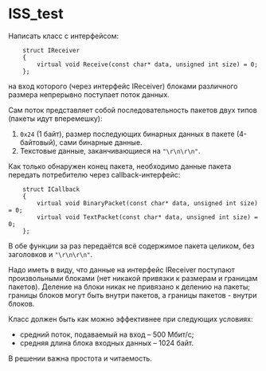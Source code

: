 # ISS_test

Написать класс с интерфейсом:
```
    struct IReceiver
    {
        virtual void Receive(const char* data, unsigned int size) = 0;
    };
```
на вход которого (через интерфейс IReceiver) блоками различного размера непрерывно поступает поток данных.

Сам поток представляет собой последовательность пакетов двух типов (пакеты идут вперемешку):
  1. `0x24` (1 байт), размер последующих бинарных данных в пакете (4-байтовый), сами бинарные данные.
  2. Текстовые данные, заканчивающиеся на `"\r\n\r\n"`.

Как только обнаружен конец пакета, необходимо данные пакета передать потребителю через callback-интерфейс:
```
    struct ICallback
    {
        virtual void BinaryPacket(const char* data, unsigned int size) = 0;
        virtual void TextPacket(const char* data, unsigned int size) = 0;
    };
```
В обе функции за раз передаётся всё содержимое пакета целиком, без заголовков и `"\r\n\r\n"`.

Надо иметь в виду, что данные на интерфейс IReceiver поступают произвольными блоками (нет никакой привязки к размерам и границам пакетов). Деление на блоки никак не привязано к делению на пакеты; границы блоков могут быть внутри пакетов, а границы пакетов - внутри блоков.

Класс должен быть как можно эффективнее при следующих условиях:
- средний поток, подаваемый на вход – 500 Мбит/с;
- средняя длина блока входных данных – 1024 байт.

В решении важна простота и читаемость.
